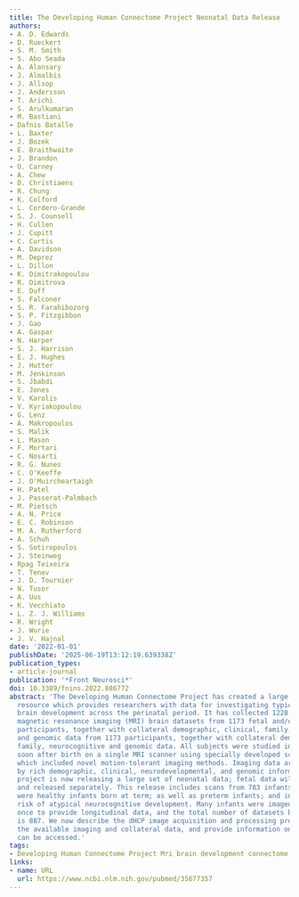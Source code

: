 ```yaml
---
title: The Developing Human Connectome Project Neonatal Data Release
authors:
- A. D. Edwards
- D. Rueckert
- S. M. Smith
- S. Abo Seada
- A. Alansary
- J. Almalbis
- J. Allsop
- J. Andersson
- T. Arichi
- S. Arulkumaran
- M. Bastiani
- Dafnis Batalle
- L. Baxter
- J. Bozek
- E. Braithwaite
- J. Brandon
- O. Carney
- A. Chew
- D. Christiaens
- R. Chung
- K. Colford
- L. Cordero-Grande
- S. J. Counsell
- H. Cullen
- J. Cupitt
- C. Curtis
- A. Davidson
- M. Deprez
- L. Dillon
- K. Dimitrakopoulou
- R. Dimitrova
- E. Duff
- S. Falconer
- S. R. Farahibozorg
- S. P. Fitzgibbon
- J. Gao
- A. Gaspar
- N. Harper
- S. J. Harrison
- E. J. Hughes
- J. Hutter
- M. Jenkinson
- S. Jbabdi
- E. Jones
- V. Karolis
- V. Kyriakopoulou
- G. Lenz
- A. Makropoulos
- S. Malik
- L. Mason
- F. Mortari
- C. Nosarti
- R. G. Nunes
- C. O'Keeffe
- J. O'Muircheartaigh
- H. Patel
- J. Passerat-Palmbach
- M. Pietsch
- A. N. Price
- E. C. Robinson
- M. A. Rutherford
- A. Schuh
- S. Sotiropoulos
- J. Steinweg
- Rpag Teixeira
- T. Tenev
- J. D. Tournier
- N. Tusor
- A. Uus
- K. Vecchiato
- L. Z. J. Williams
- R. Wright
- J. Wurie
- J. V. Hajnal
date: '2022-01-01'
publishDate: '2025-06-19T13:12:19.639338Z'
publication_types:
- article-journal
publication: '*Front Neurosci*'
doi: 10.3389/fnins.2022.886772
abstract: 'The Developing Human Connectome Project has created a large open science
  resource which provides researchers with data for investigating typical and atypical
  brain development across the perinatal period. It has collected 1228 multimodal
  magnetic resonance imaging (MRI) brain datasets from 1173 fetal and/or neonatal
  participants, together with collateral demographic, clinical, family, neurocognitive
  and genomic data from 1173 participants, together with collateral demographic, clinical,
  family, neurocognitive and genomic data. All subjects were studied in utero and/or
  soon after birth on a single MRI scanner using specially developed scanning sequences
  which included novel motion-tolerant imaging methods. Imaging data are complemented
  by rich demographic, clinical, neurodevelopmental, and genomic information. The
  project is now releasing a large set of neonatal data; fetal data will be described
  and released separately. This release includes scans from 783 infants of whom: 583
  were healthy infants born at term; as well as preterm infants; and infants at high
  risk of atypical neurocognitive development. Many infants were imaged more than
  once to provide longitudinal data, and the total number of datasets being released
  is 887. We now describe the dHCP image acquisition and processing protocols, summarize
  the available imaging and collateral data, and provide information on how the data
  can be accessed.'
tags:
- Developing Human Connectome Project Mri brain development connectome neonatal perinatal
links:
- name: URL
  url: https://www.ncbi.nlm.nih.gov/pubmed/35677357
---
```

